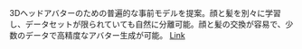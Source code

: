 3Dヘッドアバターのための普遍的な事前モデルを提案。顔と髪を別々に学習し、データセットが限られていても自然に分離可能。顔と髪の交換が容易で、少数のデータで高精度なアバター生成が可能。
[Link](http://arxiv.org/abs/2507.19481v1)

